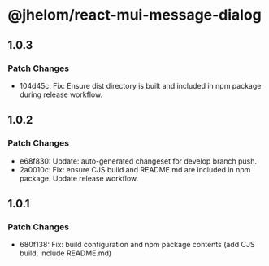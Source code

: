 # @jhelom/react-mui-message-dialog

## 1.0.3

### Patch Changes

- 104d45c: Fix: Ensure dist directory is built and included in npm package during release workflow.

## 1.0.2

### Patch Changes

- e68f830: Update: auto-generated changeset for develop branch push.
- 2a0010c: Fix: ensure CJS build and README.md are included in npm package. Update release workflow.

## 1.0.1

### Patch Changes

- 680f138: Fix: build configuration and npm package contents (add CJS build, include README.md)
